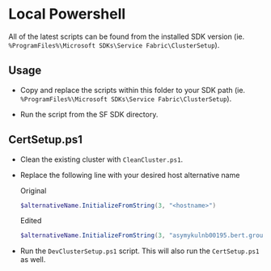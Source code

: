 # Local Powershell

All of the latest scripts can be found from the installed SDK version (ie. ```%ProgramFiles%\Microsoft SDKs\Service Fabric\ClusterSetup```).

## Usage

* Copy and replace the scripts within this folder to your SDK path (ie. ```%ProgramFiles%\Microsoft SDKs\Service Fabric\ClusterSetup```).

* Run the script from the SF SDK directory.

## CertSetup.ps1

* Clean the existing cluster with ```CleanCluster.ps1```.

* Replace the following line with your desired host alternative name

  Original

  ```Powershell
  $alternativeName.InitializeFromString(3, "<hostname>")
  ```  

  Edited

   ```Powershell
  $alternativeName.InitializeFromString(3, "asymykulnb00195.bert.group")
  ```  

* Run the ```DevClusterSetup.ps1``` script. This will also run the ```CertSetup.ps1``` as well.
